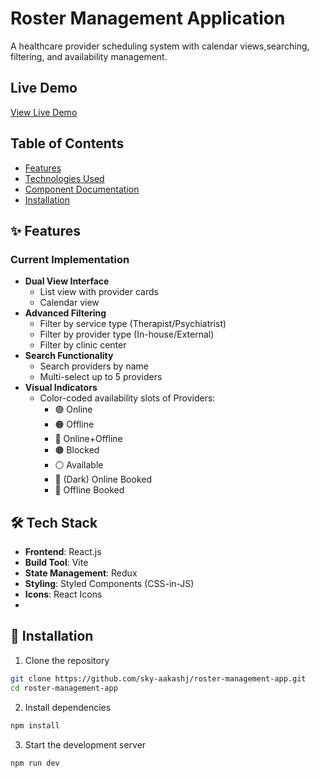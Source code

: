 # Roster Management Application

A healthcare provider scheduling system with calendar views,searching, filtering, and availability management.

## Live Demo

[View Live Demo](https://wellspring-roster.netlify.app/)

## Table of Contents

- [Features](#features)
- [Technologies Used](#technologies-used)
- [Component Documentation](#component-documentation)
- [Installation](#installation)

## ✨ Features

### Current Implementation

- **Dual View Interface**
  - List view with provider cards
  - Calendar view
- **Advanced Filtering**
  - Filter by service type (Therapist/Psychiatrist)
  - Filter by provider type (In-house/External)
  - Filter by clinic center
- **Search Functionality**
  - Search providers by name
  - Multi-select up to 5 providers
- **Visual Indicators**
  - Color-coded availability slots of Providers:
    - 🟢 Online
    - 🟠 Offline
    - 🔵 Online+Offline
    - 🟤 Blocked
    - ⚪ Available
    - 🔵 (Dark) Online Booked
    - 🔴 Offline Booked

## 🛠 Tech Stack

- **Frontend**: React.js
- **Build Tool**: Vite
- **State Management**: Redux
- **Styling**: Styled Components (CSS-in-JS)
- **Icons**: React Icons
-

## 🚀 Installation

1. Clone the repository

```bash
git clone https://github.com/sky-aakashj/roster-management-app.git
cd roster-management-app
```

2. Install dependencies

```bash
npm install
```

3. Start the development server

```bash
npm run dev
```
